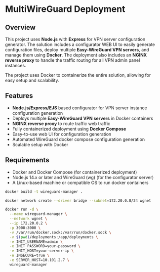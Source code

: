 # MultiWireGuard Deployment

## Overview

This project uses **Node.js** with **Express** for VPN server configuration generator. The solution includes a configurator WEB UI to easily generate configuration files, deploy multiple **Easy-WireGuard VPN servers**, and manage them using **Docker**. The deployment also includes an **NGINX reverse proxy** to handle the traffic routing for all VPN admin panel instances.

The project uses Docker to containerize the entire solution, allowing for easy setup and scalability.

## Features

- **Node.js/Express/EJS** based configurator for VPN server instance configuration generation
- Deploys multiple **Easy-WireGuard VPN servers** in Docker containers
- **NGINX reverse proxy** to route traffic web traffic
- Fully containerized deployment using **Docker Compose**
- Easy-to-use web UI for configuration generation
- Automated WireGuard docker compose configuration generation
- Scalable setup with Docker

## Requirements

- Docker and Docker Compose (for containerized deployment)
- Node.js 14.x or later and WireGuard (wg) (for the configurator server)
- A Linux-based machine or compatible OS to run docker containers

```sh
docker build -t wireguard-manager .
```

```sh
docker network create --driver bridge --subnet=172.20.0.0/24 wgnet
```

```sh
docker run -d \
  --name wireguard-manager \
  --network wgnet \
  --ip 172.20.0.2 \
  -p 3000:3000 \
  -v /var/run/docker.sock:/var/run/docker.sock \
  -v $(pwd)/deployments:/app/deployments \
  -e INIT_USERNAME=admin \
  -e INIT_PASSWORD=your-password \
  -e INIT_HOST=your-server-ip \
  -e INSECURE=true \
  -e SERVER_HOST=10.101.2.7 \
  wireguard-manager
```
